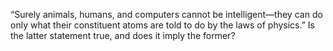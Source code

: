 

“Surely animals, humans, and computers cannot be intelligent—they can do
only what their constituent atoms are told to do by the laws of
physics.” Is the latter statement true, and does it imply the former?

